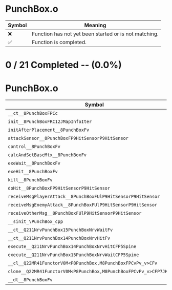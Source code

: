 # PunchBox.o
| Symbol | Meaning 
| ------------- | ------------- 
| :x: | Function has not yet been started or is not matching. 
| :white_check_mark: | Function is completed. 


# 0 / 21 Completed -- (0.0%)
# PunchBox.o
| Symbol | Decompiled? |
| ------------- | ------------- |
| `__ct__8PunchBoxFPCc` | :x: |
| `init__8PunchBoxFRC12JMapInfoIter` | :x: |
| `initAfterPlacement__8PunchBoxFv` | :x: |
| `attackSensor__8PunchBoxFP9HitSensorP9HitSensor` | :x: |
| `control__8PunchBoxFv` | :x: |
| `calcAndSetBaseMtx__8PunchBoxFv` | :x: |
| `exeWait__8PunchBoxFv` | :x: |
| `exeHit__8PunchBoxFv` | :x: |
| `kill__8PunchBoxFv` | :x: |
| `doHit__8PunchBoxFP9HitSensorP9HitSensor` | :x: |
| `receiveMsgPlayerAttack__8PunchBoxFUlP9HitSensorP9HitSensor` | :x: |
| `receiveMsgEnemyAttack__8PunchBoxFUlP9HitSensorP9HitSensor` | :x: |
| `receiveOtherMsg__8PunchBoxFUlP9HitSensorP9HitSensor` | :x: |
| `__sinit_\PunchBox_cpp` | :x: |
| `__ct__Q211NrvPunchBox15PunchBoxNrvWaitFv` | :x: |
| `__ct__Q211NrvPunchBox14PunchBoxNrvHitFv` | :x: |
| `execute__Q211NrvPunchBox14PunchBoxNrvHitCFP5Spine` | :x: |
| `execute__Q211NrvPunchBox15PunchBoxNrvWaitCFP5Spine` | :x: |
| `__cl__Q22MR41FunctorV0M<P8PunchBox,M8PunchBoxFPCvPv_v>CFv` | :x: |
| `clone__Q22MR41FunctorV0M<P8PunchBox,M8PunchBoxFPCvPv_v>CFP7JKRHeap` | :x: |
| `__dt__8PunchBoxFv` | :x: |
